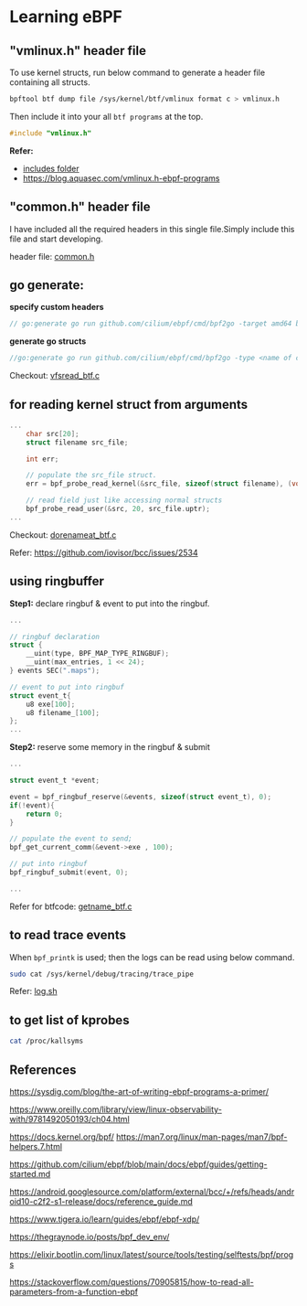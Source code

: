 # Learning eBPF

## "vmlinux.h" header file

To use kernel structs, run below command to generate a header file containing all structs.

```bash
bpftool btf dump file /sys/kernel/btf/vmlinux format c > vmlinux.h
```

Then include it into your all `btf programs` at the top.
```c
#include "vmlinux.h"
```



**Refer:**
* [includes folder](includes/)
* https://blog.aquasec.com/vmlinux.h-ebpf-programs


## "common.h" header file

I have included all the required headers in this single file.Simply include this file and start developing.

header file: [common.h](includes/common.h)

## go generate: 

**specify custom headers**
```go
// go:generate go run github.com/cilium/ebpf/cmd/bpf2go -target amd64 bpf dorenameat_btf.c -- -I../includes
```
**generate go structs**

```go
//go:generate go run github.com/cilium/ebpf/cmd/bpf2go -type <name of c_struct here> -target amd64 bpf dorenameat_btf.c -- -I../includes
```
Checkout: [vfsread_btf.c](vfsread/vfsread_btf.c)

## for reading kernel struct from arguments

```c
...
    char src[20];
    struct filename src_file;

    int err;

    // populate the src_file struct.
    err = bpf_probe_read_kernel(&src_file, sizeof(struct filename), (void *)PT_REGS_PARM2(ctx));

    // read field just like accessing normal structs
    bpf_probe_read_user(&src, 20, src_file.uptr);
...

```

Checkout: [dorenameat_btf.c](dorenameat/dorenameat_btf.c)

Refer: https://github.com/iovisor/bcc/issues/2534



## using ringbuffer

**Step1:** declare ringbuf & event to put into the ringbuf.
```c
...

// ringbuf declaration
struct {
	__uint(type, BPF_MAP_TYPE_RINGBUF);
	__uint(max_entries, 1 << 24);
} events SEC(".maps");

// event to put into ringbuf
struct event_t{
    u8 exe[100];
    u8 filename_[100];
};
...

```
**Step2:** reserve some memory in the ringbuf & submit

```c
...

struct event_t *event;

event = bpf_ringbuf_reserve(&events, sizeof(struct event_t), 0);
if(!event){
    return 0;
}

// populate the event to send;
bpf_get_current_comm(&event->exe , 100);

// put into ringbuf
bpf_ringbuf_submit(event, 0);

...


```

Refer for btfcode: [getname_btf.c](getname/getname_btf.c)




## to read  trace events

When `bpf_printk` is used; then the logs can be read using below command.

```sh
sudo cat /sys/kernel/debug/tracing/trace_pipe
```

Refer: [log.sh](log.sh)


## to get list of kprobes
```sh
cat /proc/kallsyms
```





## References

https://sysdig.com/blog/the-art-of-writing-ebpf-programs-a-primer/

https://www.oreilly.com/library/view/linux-observability-with/9781492050193/ch04.html

https://docs.kernel.org/bpf/
https://man7.org/linux/man-pages/man7/bpf-helpers.7.html


https://github.com/cilium/ebpf/blob/main/docs/ebpf/guides/getting-started.md


https://android.googlesource.com/platform/external/bcc/+/refs/heads/android10-c2f2-s1-release/docs/reference_guide.md

https://www.tigera.io/learn/guides/ebpf/ebpf-xdp/

https://thegraynode.io/posts/bpf_dev_env/

https://elixir.bootlin.com/linux/latest/source/tools/testing/selftests/bpf/progs


https://stackoverflow.com/questions/70905815/how-to-read-all-parameters-from-a-function-ebpf






